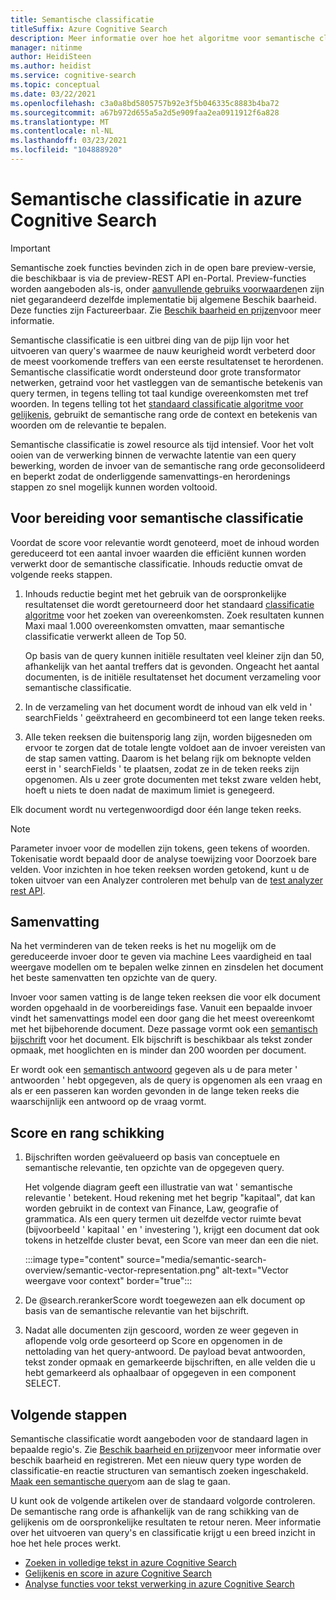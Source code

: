 ```yaml
---
title: Semantische classificatie
titleSuffix: Azure Cognitive Search
description: Meer informatie over hoe het algoritme voor semantische classificatie werkt in azure Cognitive Search.
manager: nitinme
author: HeidiSteen
ms.author: heidist
ms.service: cognitive-search
ms.topic: conceptual
ms.date: 03/22/2021
ms.openlocfilehash: c3a0a8bd5805757b92e3f5b046335c8883b4ba72
ms.sourcegitcommit: a67b972d655a5a2d5e909faa2ea0911912f6a828
ms.translationtype: MT
ms.contentlocale: nl-NL
ms.lasthandoff: 03/23/2021
ms.locfileid: "104888920"
---
```

# <a name="semantic-ranking-in-azure-cognitive-search"></a>Semantische classificatie in azure Cognitive Search

> [!IMPORTANT]
> Semantische zoek functies bevinden zich in de open bare preview-versie, die beschikbaar is via de preview-REST API en-Portal. Preview-functies worden aangeboden als-is, onder [aanvullende gebruiks voorwaarden](https://azure.microsoft.com/support/legal/preview-supplemental-terms/)en zijn niet gegarandeerd dezelfde implementatie bij algemene Beschik baarheid. Deze functies zijn Factureerbaar. Zie [Beschik baarheid en prijzen](semantic-search-overview.md#availability-and-pricing)voor meer informatie.

Semantische classificatie is een uitbrei ding van de pijp lijn voor het uitvoeren van query's waarmee de nauw keurigheid wordt verbeterd door de meest voorkomende treffers van een eerste resultatenset te herordenen. Semantische classificatie wordt ondersteund door grote transformator netwerken, getraind voor het vastleggen van de semantische betekenis van query termen, in tegens telling tot taal kundige overeenkomsten met tref woorden. In tegens telling tot het [standaard classificatie algoritme voor gelijkenis](index-ranking-similarity.md), gebruikt de semantische rang orde de context en betekenis van woorden om de relevantie te bepalen.

Semantische classificatie is zowel resource als tijd intensief. Voor het volt ooien van de verwerking binnen de verwachte latentie van een query bewerking, worden de invoer van de semantische rang orde geconsolideerd en beperkt zodat de onderliggende samenvattings-en herordenings stappen zo snel mogelijk kunnen worden voltooid.

## <a name="preparation-for-semantic-ranking"></a>Voor bereiding voor semantische classificatie

Voordat de score voor relevantie wordt genoteerd, moet de inhoud worden gereduceerd tot een aantal invoer waarden die efficiënt kunnen worden verwerkt door de semantische classificatie. Inhouds reductie omvat de volgende reeks stappen.

1. Inhouds reductie begint met het gebruik van de oorspronkelijke resultatenset die wordt geretourneerd door het standaard [classificatie algoritme](index-ranking-similarity.md) voor het zoeken van overeenkomsten. Zoek resultaten kunnen Maxi maal 1.000 overeenkomsten omvatten, maar semantische classificatie verwerkt alleen de Top 50. 

   Op basis van de query kunnen initiële resultaten veel kleiner zijn dan 50, afhankelijk van het aantal treffers dat is gevonden. Ongeacht het aantal documenten, is de initiële resultatenset het document verzameling voor semantische classificatie.

1. In de verzameling van het document wordt de inhoud van elk veld in ' searchFields ' geëxtraheerd en gecombineerd tot een lange teken reeks.

1. Alle teken reeksen die buitensporig lang zijn, worden bijgesneden om ervoor te zorgen dat de totale lengte voldoet aan de invoer vereisten van de stap samen vatting. Daarom is het belang rijk om beknopte velden eerst in ' searchFields ' te plaatsen, zodat ze in de teken reeks zijn opgenomen. Als u zeer grote documenten met tekst zware velden hebt, hoeft u niets te doen nadat de maximum limiet is genegeerd.

Elk document wordt nu vertegenwoordigd door één lange teken reeks.

> [!NOTE]
> Parameter invoer voor de modellen zijn tokens, geen tekens of woorden. Tokenisatie wordt bepaald door de analyse toewijzing voor Doorzoek bare velden. Voor inzichten in hoe teken reeksen worden getokend, kunt u de token uitvoer van een Analyzer controleren met behulp van de [test analyzer rest API](/rest/api/searchservice/test-analyzer).

## <a name="summarization"></a>Samenvatting

Na het verminderen van de teken reeks is het nu mogelijk om de gereduceerde invoer door te geven via machine Lees vaardigheid en taal weergave modellen om te bepalen welke zinnen en zinsdelen het document het beste samenvatten ten opzichte van de query.

Invoer voor samen vatting is de lange teken reeksen die voor elk document worden opgehaald in de voorbereidings fase. Vanuit een bepaalde invoer vindt het samenvattings model een door gang die het meest overeenkomt met het bijbehorende document. Deze passage vormt ook een [semantisch bijschrift](semantic-how-to-query-request.md) voor het document. Elk bijschrift is beschikbaar als tekst zonder opmaak, met hooglichten en is minder dan 200 woorden per document.

Er wordt ook een [semantisch antwoord](semantic-answers.md) gegeven als u de para meter ' antwoorden ' hebt opgegeven, als de query is opgenomen als een vraag en als er een passeren kan worden gevonden in de lange teken reeks die waarschijnlijk een antwoord op de vraag vormt.

## <a name="scoring-and-ranking"></a>Score en rang schikking

1. Bijschriften worden geëvalueerd op basis van conceptuele en semantische relevantie, ten opzichte van de opgegeven query.

   Het volgende diagram geeft een illustratie van wat ' semantische relevantie ' betekent. Houd rekening met het begrip "kapitaal", dat kan worden gebruikt in de context van Finance, Law, geografie of grammatica. Als een query termen uit dezelfde vector ruimte bevat (bijvoorbeeld ' kapitaal ' en ' investering '), krijgt een document dat ook tokens in hetzelfde cluster bevat, een Score van meer dan een die niet.

   :::image type="content" source="media/semantic-search-overview/semantic-vector-representation.png" alt-text="Vector weergave voor context" border="true":::

1. De @search.rerankerScore wordt toegewezen aan elk document op basis van de semantische relevantie van het bijschrift.

1. Nadat alle documenten zijn gescoord, worden ze weer gegeven in aflopende volg orde gesorteerd op Score en opgenomen in de nettolading van het query-antwoord. De payload bevat antwoorden, tekst zonder opmaak en gemarkeerde bijschriften, en alle velden die u hebt gemarkeerd als ophaalbaar of opgegeven in een component SELECT.

## <a name="next-steps"></a>Volgende stappen

Semantische classificatie wordt aangeboden voor de standaard lagen in bepaalde regio's. Zie [Beschik baarheid en prijzen](semantic-search-overview.md#availability-and-pricing)voor meer informatie over beschik baarheid en registreren. Met een nieuw query type worden de classificatie-en reactie structuren van semantisch zoeken ingeschakeld. [Maak een semantische query](semantic-how-to-query-request.md)om aan de slag te gaan.

U kunt ook de volgende artikelen over de standaard volgorde controleren. De semantische rang orde is afhankelijk van de rang schikking van de gelijkenis om de oorspronkelijke resultaten te retour neren. Meer informatie over het uitvoeren van query's en classificatie krijgt u een breed inzicht in hoe het hele proces werkt.

+ [Zoeken in volledige tekst in azure Cognitive Search](search-lucene-query-architecture.md)
+ [Gelijkenis en score in azure Cognitive Search](index-similarity-and-scoring.md)
+ [Analyse functies voor tekst verwerking in azure Cognitive Search](search-analyzers.md)